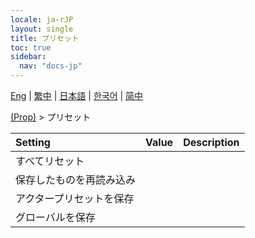 ```yaml
---
locale: ja-rJP
layout: single
title: プリセット
toc: true
sidebar:
  nav: "docs-jp"
---
```

[Eng](/dancexr/menu/2025.4/prop/actor_presets) | [繁中](/tw/dancexr/menu/2025.4/prop/actor_presets) | [日本語](/jp/dancexr/menu/2025.4/prop/actor_presets) | [한국어](/kr/dancexr/menu/2025.4/prop/actor_presets) | [简中](/zh/dancexr/menu/2025.4/prop/actor_presets)

[(Prop)](../menu#(Prop)) > プリセット



| Setting | Value | Description |
| :--- | --- | :--- |
| すべてリセット || 
| 保存したものを再読み込み || 
| アクタープリセットを保存 || 
| グローバルを保存 || 
